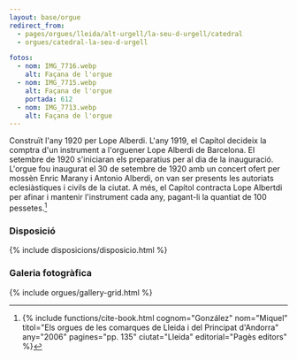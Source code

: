```yaml
---
layout: base/orgue
redirect_from:
  - pages/orgues/lleida/alt-urgell/la-seu-d-urgell/catedral
  - orgues/catedral-la-seu-d-urgell

fotos:
  - nom: IMG_7716.webp
    alt: Façana de l'orgue
  - nom: IMG_7715.webp
    alt: Façana de l'orgue
    portada: 612
  - nom: IMG_7713.webp
    alt: Façana de l'orgue
---
```


Construït l'any 1920 per Lope Alberdi. L'any 1919, el Capítol decideix la comptra d'un instrument a l'orguener Lope Alberdi de Barcelona.
El setembre de 1920 s'iniciaran els preparatius per al dia de la inauguració. L'orgue fou inaugurat el 30 de setembre de 1920 amb un concert ofert per mossèn Enric Marany
i Antonio Alberdi, on van ser presents les autoriats eclesiàstiques i civils de la ciutat. A més, el Capítol contracta Lope Albertdi per afinar i 
mantenir l'instrument cada any, pagant-li la quantiat de 100 pessetes.[^1]

[^1]: {% include functions/cite-book.html cognom="González" nom="Miquel" titol="Els orgues de les comarques de Lleida i del Principat d'Andorra" any="2006" pagines="pp. 135" ciutat="Lleida" editorial="Pagès editors" %}

### Disposició

{% include disposicions/disposicio.html %}

### Galeria fotogràfica

{% include orgues/gallery-grid.html %}

